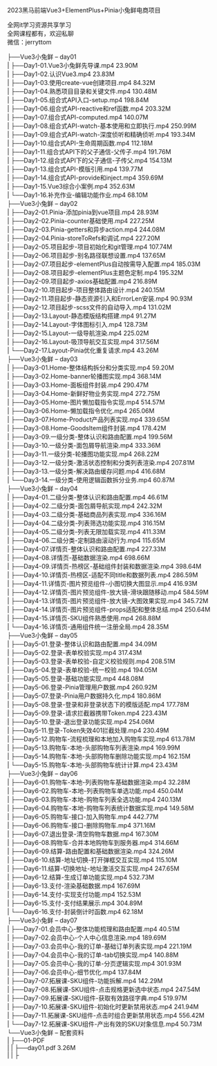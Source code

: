 2023黑马前端Vue3+ElementPlus+Pinia小兔鲜电商项目

全网it学习资源共享学习<br>全网课程都有，欢迎私聊<br>微信：jerryttom<br>

├──Vue3小兔鲜 – day01<br> | ├──Day1-01.Vue3小兔鲜先导课.mp4 23.90M<br> | ├──Day1-02.认识Vue3.mp4 23.83M<br> | ├──Day1-03.使用create-vue创建项目.mp4 84.32M<br> | ├──Day1-04.熟悉项目目录和关键文件.mp4 130.48M<br> | ├──Day1-05.组合式API入口-setup.mp4 198.84M<br> | ├──Day1-06.组合式API-reactive和ref函数.mp4 203.32M<br> | ├──Day1-07.组合式API-computed.mp4 140.07M<br> | ├──Day1-08.组合式API-watch-基本使用和立即执行.mp4 250.99M<br> | ├──Day1-09.组合式API-watch-深度侦听和精确侦听.mp4 193.34M<br> | ├──Day1-10.组合式API-生命周期函数.mp4 112.18M<br> | ├──Day1-11.组合式API下的父子通信-父传子.mp4 191.76M<br> | ├──Day1-12.组合式API下的父子通信-子传父.mp4 154.13M<br> | ├──Day1-13.组合式API-模版引用.mp4 139.77M<br> | ├──Day1-14.组合式API-provide和inject.mp4 359.69M<br> | ├──Day1-15.Vue3综合小案例.mp4 352.63M<br> | └──Day1-16.补充作业-编辑功能作业.mp4 68.10M<br> ├──Vue3小兔鲜 – day02<br> | ├──Day2-01.Pinia-添加pinia到vue项目.mp4 28.93M<br> | ├──Day2-02.Pinia-counter基础使用.mp4 227.25M<br> | ├──Day2-03.Pinia-getters和异步action.mp4 244.08M<br> | ├──Day2-04.Pinia-storeToRefs和调试.mp4 227.20M<br> | ├──Day2-05.项目起步-项目初始化和git管理.mp4 107.74M<br> | ├──Day2-06.项目起步-别名路径联想设置.mp4 137.65M<br> | ├──Day2-07.项目起步-elementPlus自动按需导入配置.mp4 185.03M<br> | ├──Day2-08.项目起步-elementPlus主题色定制.mp4 195.32M<br> | ├──Day2-09.项目起步-axios基础配置.mp4 216.89M<br> | ├──Day2-10.项目起步-项目整体路由设计.mp4 240.15M<br> | ├──Day2-11.项目起步-静态资源引入和ErrorLen安装.mp4 90.93M<br> | ├──Day2-12.项目起步-scss文件的自动导入.mp4 131.02M<br> | ├──Day2-13.Layout-静态模版结构搭建.mp4 91.27M<br> | ├──Day2-14.Layout-字体图标引入.mp4 128.73M<br> | ├──Day2-15.Layout-一级导航渲染.mp4 225.02M<br> | ├──Day2-16.Layout-吸顶导航交互实现.mp4 317.56M<br> | └──Day2-17.Layout-Pinia优化重复请求.mp4 43.26M<br> ├──Vue3小兔鲜 – day03<br> | ├──Day3-01.Home-整体结构拆分和分类实现.mp4 59.20M<br> | ├──Day3-02.Home-banner轮播图实现.mp4 368.14M<br> | ├──Day3-03.Home-面板组件封装.mp4 290.47M<br> | ├──Day3-04.Home-新鲜好物业务实现.mp4 272.75M<br> | ├──Day3-05.Home-图片懒加载指令实现.mp4 514.57M<br> | ├──Day3-06.Home-懒加载指令优化.mp4 265.06M<br> | ├──Day3-07.Home-Product产品列表实现.mp4 339.65M<br> | ├──Day3-08.Home-GoodsItem组件封装.mp4 178.42M<br> | ├──Day3-09.一级分类-整体认识和路由配置.mp4 199.56M<br> | ├──Day3-10.一级分类-面包屑导航渲染.mp4 333.36M<br> | ├──Day3-11.一级分类-轮播图功能实现.mp4 268.22M<br> | ├──Day3-12.一级分类-激活状态控制和分类列表渲染.mp4 207.81M<br> | ├──Day3-13.一级分类-解决路由缓存问题.mp4 416.68M<br> | └──Day3-14.一级分类-使用逻辑函数拆分业务.mp4 60.87M<br> ├──Vue3小兔鲜 – day04<br> | ├──Day4-01.二级分类-整体认识和路由配置.mp4 46.61M<br> | ├──Day4-02.二级分类-面包屑导航实现.mp4 242.32M<br> | ├──Day4-03.二级分类-基础商品列表实现.mp4 336.16M<br> | ├──Day4-04.二级分类-列表筛选功能实现.mp4 316.15M<br> | ├──Day4-05.二级分类-列表无限加载实现.mp4 411.33M<br> | ├──Day4-06.二级分类-定制路由滚动行为.mp4 115.65M<br> | ├──Day4-07.详情页-整体认识和路由配置.mp4 227.33M<br> | ├──Day4-08.详情页-基础数据渲染.mp4 698.66M<br> | ├──Day4-09.详情页-热榜区-基础组件封装和数据渲染.mp4 398.64M<br> | ├──Day4-10.详情页-热榜区-适配不同title和数据列表.mp4 286.59M<br> | ├──Day4-11.详情页-图片预览组件-小图切换大图显示.mp4 416.93M<br> | ├──Day4-12.详情页-图片预览组件-放大镜-滑块跟随移动.mp4 584.59M<br> | ├──Day4-13.详情页-图片预览组件-放大镜-大图效果实现.mp4 345.72M<br> | ├──Day4-14.详情页-图片预览组件-props适配和整体总结.mp4 250.64M<br> | ├──Day4-15.详情页-SKU组件熟悉使用.mp4 268.88M<br> | └──Day4-16.详情页-通用组件统一注册全局.mp4 28.35M<br> ├──Vue3小兔鲜 – day05<br> | ├──Day5-01.登录-整体认识和路由配置.mp4 34.09M<br> | ├──Day5-02.登录-表单校验实现.mp4 317.43M<br> | ├──Day5-03.登录-表单校验-自定义校验规则.mp4 208.51M<br> | ├──Day5-04.登录-表单校验-统一校验.mp4 194.05M<br> | ├──Day5-05.登录-基础功能实现.mp4 448.08M<br> | ├──Day5-06.登录-Pinia管理用户数据.mp4 260.92M<br> | ├──Day5-07.登录-Pinia用户数据持久化.mp4 180.86M<br> | ├──Day5-08.登录-登录和非登录状态下的模版适配.mp4 177.78M<br> | ├──Day5-09.登录-请求拦截器携带Token.mp4 223.43M<br> | ├──Day5-10.登录-退出登录功能实现.mp4 254.06M<br> | ├──Day5-11.登录-Token失效401拦截处理.mp4 230.49M<br> | ├──Day5-12.购物车-流程梳理和本地加入购物车实现.mp4 613.78M<br> | ├──Day5-13.购物车-本地-头部购物车列表渲染.mp4 169.99M<br> | ├──Day5-14.购物车-本地-头部购物车删除功能实现.mp4 162.15M<br> | └──Day5-15.购物车-本地-头部购物车统计计算.mp4 23.43M<br> ├──Vue3小兔鲜 – day06<br> | ├──Day6-01.购物车-本地-列表购物车基础数据渲染.mp4 32.28M<br> | ├──Day6-02.购物车-本地-列表购物车单选功能.mp4 450.04M<br> | ├──Day6-03.购物车-本地-购物车列表全选功能.mp4 240.13M<br> | ├──Day6-04.购物车-本地-购物车列表统计数据实现.mp4 149.58M<br> | ├──Day6-05.购物车-接口-加入购物车.mp4 442.77M<br> | ├──Day6-06.购物车-接口-删除购物车.mp4 371.16M<br> | ├──Day6-07.退出登录-清空购物车数据.mp4 167.30M<br> | ├──Day6-08.购物车-合并本地购物车到服务器.mp4 314.66M<br> | ├──Day6-09.结算-路由配置和基础数据渲染.mp4 324.26M<br> | ├──Day6-10.结算-地址切换-打开弹框交互实现.mp4 115.10M<br> | ├──Day6-11.结算-切换地址-地址激活交互实现.mp4 247.65M<br> | ├──Day6-12.结算-生成订单功能实现.mp4 532.73M<br> | ├──Day6-13.支付-渲染基础数据.mp4 167.69M<br> | ├──Day6-14.支付-实现支付功能.mp4 152.53M<br> | ├──Day6-15.支付-支付结果展示.mp4 304.89M<br> | └──Day6-16.支付-封装倒计时函数.mp4 62.18M<br> ├──Vue3小兔鲜 – day07<br> | ├──Day7-01.会员中心-整体功能梳理和路由配置.mp4 40.51M<br> | ├──Day7-02.会员中心-个人中心信息渲染.mp4 189.69M<br> | ├──Day7-03.会员中心-我的订单-基础订单列表实现.mp4 221.19M<br> | ├──Day7-04.会员中心-我的订单-tab切换实现.mp4 140.88M<br> | ├──Day7-05.会员中心-我的订单-分页逻辑实现.mp4 301.93M<br> | ├──Day7-06.会员中心-细节优化.mp4 137.84M<br> | ├──Day7-07.拓展课-SKU组件-功能拆解.mp4 142.29M<br> | ├──Day7-08.拓展课-SKU组件-点击规格更新选中状态.mp4 247.54M<br> | ├──Day7-09.拓展课-SKU组件-获取有效路径字典.mp4 519.97M<br> | ├──Day7-10.拓展课-SKU组件-初始化时更新禁用状态.mp4 241.94M<br> | ├──Day7-11.拓展课-SKU组件-点击时组合更新禁用状态.mp4 556.42M<br> | └──Day7-12.拓展课-SKU组件-产出有效的SKU对象信息.mp4 50.73M<br> └──Vue3小兔鲜 – 配套资料<br> | ├──01-PDF<br> | | ├──day01.pdf 3.26M<br> | | ├